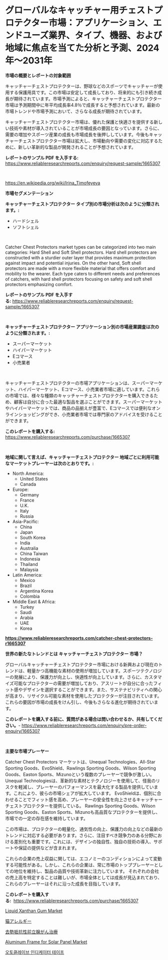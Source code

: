 <p><h1>グローバルなキャッチャー用チェストプロテクター市場：アプリケーション、エンドユーズ業界、タイプ、機器、および地域に焦点を当てた分析と予測、2024年〜2031年</h1></p><p><strong>市場の概要とレポートの対象範囲</strong></p>
<p><p>キャッチャーチェストプロテクターは、野球などのスポーツでキャッチャーが使用する保護用具です。この市場は安定して成長しており、将来的にも引き続き成長が期待されています。市場予測によると、キャッチャーチェストプロテクター市場は予測期間中に年平均成長率4.8％で成長すると予想されています。最新の市場トレンドや市場予測において、さらなる成長が期待されています。</p><p>キャッチャーチェストプロテクター市場は、優れた保護と快適さを提供する新しい技術や素材が導入されていることが市場成長の要因となっています。さらに、需要の増加やスポーツ産業の成長も市場成長を後押ししています。今後もキャッチャーチェストプロテクター市場は拡大し、市場動向や需要の変化に対応するために、新しい革新的な製品が開発されることが予想されています。</p></p>
<p><strong>レポートのサンプル PDF を入手する:</strong> <a href="https://www.reliableresearchreports.com/enquiry/request-sample/1665307">https://www.reliableresearchreports.com/enquiry/request-sample/1665307</a></p>
<p>&nbsp;</p>
<p><a href="https://en.wikipedia.org/wiki/Irina_Timofeyeva">https://en.wikipedia.org/wiki/Irina_Timofeyeva</a></p>
<p><strong>市場セグメンテーション</strong></p>
<p><strong>キャッチャーチェストプロテクター タイプ別の市場分析は次のように分類されます。:</strong></p>
<p><ul><li>ハードシェル</li><li>ソフトシェル</li></ul></p>
<p>&nbsp;</p>
<p><p>Catcher Chest Protectors market types can be categorized into two main categories: Hard Shell and Soft Shell protectors. Hard shell protectors are constructed with a sturdier outer layer that provides maximum protection against impact and potential injuries. On the other hand, Soft shell protectors are made with a more flexible material that offers comfort and mobility to the wearer. Each type caters to different needs and preferences of catchers, with hard shell protectors focusing on safety and soft shell protectors emphasizing comfort.</p></p>
<p><strong>レポートのサンプル PDF を入手する:</strong>&nbsp;<a href="https://www.reliableresearchreports.com/enquiry/request-sample/1665307">https://www.reliableresearchreports.com/enquiry/request-sample/1665307</a></p>
<p>&nbsp;</p>
<p><strong> キャッチャーチェストプロテクター アプリケーション別の市場産業調査は次のように分類されます。:</strong></p>
<p><ul><li>スーパーマーケット</li><li>ハイパーマーケット</li><li>Eコマース</li><li>小売業者</li></ul></p>
<p>&nbsp;</p>
<p><p>キャッチャーチェストプロテクターの市場アプリケーションは、スーパーマーケット、ハイパーマーケット、Eコマース、小売業者市場に適しています。これらの市場では、様々な種類のキャッチャーチェストプロテクターを購入できるため、顧客は自分に合った最適な製品を選ぶことができます。スーパーマーケットやハイパーマーケットでは、商品の品揃えが豊富で、Eコマースでは便利なオンラインショッピングができ、小売業者市場では専門家のアドバイスを受けることができます。</p></p>
<p><strong>このレポートを購入する:</strong>&nbsp; <a href="https://www.reliableresearchreports.com/purchase/1665307">https://www.reliableresearchreports.com/purchase/1665307</a></p>
<p>&nbsp;</p>
<p><strong>地域に関して言えば、キャッチャーチェストプロテクター 地域ごとに利用可能なマーケットプレーヤーは次のとおりです。:</strong></p>
<p><ul>
    <li>
        North America:
        <ul>
            <li>United States</li>
            <li>Canada</li>
        </ul>
    </li>
    <li>
        Europe:
        <ul>
            <li>Germany</li>
            <li>France</li>
            <li>U.K.</li>
            <li>Italy</li>
            <li>Russia</li>
        </ul>
    </li>
    <li>
        Asia-Pacific:
        <ul>
            <li>China</li>
            <li>Japan</li>
            <li>South Korea</li>
            <li>India</li>
            <li>Australia</li>
            <li>China Taiwan</li>
            <li>Indonesia</li>
            <li>Thailand</li>
            <li>Malaysia</li>
        </ul>
    </li>
    <li>
        Latin America:
        <ul>
            <li>Mexico</li>
            <li>Brazil</li>
            <li>Argentina Korea</li>
            <li>Colombia</li>
        </ul>
    </li>
    <li>
        Middle East & Africa:
        <ul>
            <li>Turkey</li>
            <li>Saudi</li>
            <li>Arabia</li>
            <li>UAE</li>
            <li>Korea</li>
        </ul>
    </li>
    </ul></p>
<p><strong><a href="https://www.reliableresearchreports.com/catcher-chest-protectors-r1665307">https://www.reliableresearchreports.com/catcher-chest-protectors-r1665307</a></strong>&nbsp;</p>
<p><strong>世界の新たなトレンドとは キャッチャーチェストプロテクター 市場？</strong></p>
<p><p>グローバルキャッチャーチェストプロテクター市場における新興および現在のトレンドは、軽量かつ高機能な素材の使用が増加しています。スポーツテクノロジーの発展により、保護力が向上し、快適性が向上しています。さらに、カスタマイズ可能なプロテクターの需要が増加しており、アスリートが自分に合ったフィット感やデザインを選択することができます。また、サステナビリティへの関心が高まり、リサイクル可能な素材を使用したプロテクターが注目されています。これらの要因が市場の成長をけん引し、今後もさらなる進化が期待されています。</p></p>
<p><strong>このレポートを購入する前に、質問がある場合は問い合わせるか、共有してください。</strong>- <a href="https://www.reliableresearchreports.com/enquiry/pre-order-enquiry/1665307">https://www.reliableresearchreports.com/enquiry/pre-order-enquiry/1665307</a></p>
<p>&nbsp;</p>
<p><strong>主要な市場プレーヤー</strong></p>
<p><p>Catcher Chest Protectors マーケットは、Unequal Technologies、All-Star Sporting Goods、EvoShield、Rawlings Sporting Goods、Wilson Sporting Goods、Easton Sports、Mizunoという複数のプレーヤーで競争が激しい。 Unequal Technologiesは、革新的な素材とテクノロジーを使用して、怪我のリスクを軽減し、プレーヤーのパフォーマンスを最大化する製品を提供しています。これにより、彼らの市場シェアが拡大しています。 EvoShieldは、個別に合わせることでフィット感を高め、プレーヤーの安全性を向上させるキャッチャーチェストプロテクターを提供している。 Rawlings Sporting Goods、Wilson Sporting Goods、Easton Sports、Mizunoも高品質なプロテクターを提供し、市場での一定の存在感を維持しています。</p><p>この市場は、プロテクターの軽量化、通気性の向上、保護力の向上などの最新のトレンドに対応する必要があります。さらに、注目すべき競争力のある分野における差別化も重要です。これには、デザインの独自性、独自の技術の導入、サポートや保証の提供などが含まれます。</p><p>これらの企業の売上収益に関しては、エコノミーのコンディションによって変動する可能性がある。しかし、これらの企業は、常に市場のトッププレーヤーとしての地位を維持し、製品の品質や技術革新に注力しています。 それぞれの会社の売上高を特定することは難しいが、市場全体としては成長が見込まれており、これらのプレーヤーはそれに沿った成長を目指しています。</p></p>
<p><strong>このレポートを購入する:</strong>&nbsp;&nbsp;<a href="https://www.reliableresearchreports.com/purchase/1665307">https://www.reliableresearchreports.com/purchase/1665307</a></p>
<p><p><a href="https://github.com/theanastasiyah/Market-Research-Report-List-1/blob/main/liquid-xanthan-gum-market.md">Liquid Xanthan Gum Market</a></p><p><a href="https://github.com/DanykaKilback/Market-Research-Report-List-2/blob/main/985980714639.md">猫アレルギー</a></p><p><a href="https://github.com/RandallRunte2023/Market-Research-Report-List-2/blob/main/953152914638.md">去勢抵抗性前立腺がん治療</a></p><p><a href="https://github.com/khlifeservices/Market-Research-Report-List-1/blob/main/aluminum-frame-for-solar-panel-market.md">Aluminum Frame for Solar Panel Market</a></p><p><a href="https://github.com/LuckeyCorbin/Market-Research-Report-List-2/blob/main/177372821023.md">오토클레이브 인디케이터 테이프</a></p></p>
